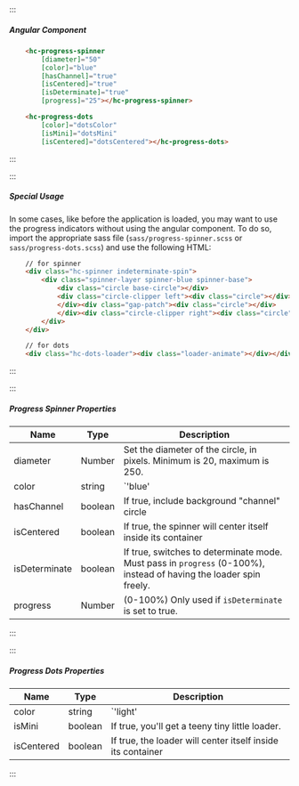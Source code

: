 :::
##### Angular Component
``` html
    <hc-progress-spinner
        [diameter]="50"
        [color]="blue"
        [hasChannel]="true"
        [isCentered]="true"
        [isDeterminate]="true"
        [progress]="25"></hc-progress-spinner>

    <hc-progress-dots
        [color]="dotsColor"
        [isMini]="dotsMini"
        [isCentered]="dotsCentered"></hc-progress-dots>
```
:::

:::
##### Special Usage
In some cases, like before the application is loaded, you may want to use the progress indicators without using the angular component. To do so, import the appropriate sass file (`sass/progress-spinner.scss` or `sass/progress-dots.scss`) and use the following HTML:

``` html
    // for spinner
    <div class="hc-spinner indeterminate-spin">
        <div class="spinner-layer spinner-blue spinner-base">
            <div class="circle base-circle"></div>
            <div class="circle-clipper left"><div class="circle"></div>
            </div><div class="gap-patch"><div class="circle"></div>
            </div><div class="circle-clipper right"><div class="circle"></div></div>
        </div>
    </div>

    // for dots
    <div class="hc-dots-loader"><div class="loader-animate"></div></div>
```
:::

:::
##### Progress Spinner Properties
| Name | Type | Description |
| - | - | - |
|diameter|Number|Set the diameter of the circle, in pixels. Minimum is 20, maximum is 250.|
|color|string|`'blue' | 'green' | 'purple' | 'orange' | 'red' | 'gray' | 'white'`|
|hasChannel|boolean|If true, include background "channel" circle|
|isCentered|boolean|If true, the spinner will center itself inside its container|
|isDeterminate|boolean|If true, switches to determinate mode. Must pass in `progress` (0-100%), instead of having the loader spin freely.|
|progress|Number|(0-100%) Only used if `isDeterminate` is set to true.|
:::

:::
##### Progress Dots Properties
| Name | Type | Description |
| - | - | - |
|color|string|`'light' | 'dark'` Use a light or dark version, depending on your background.|
|isMini|boolean|If true, you'll get a teeny tiny little loader.|
|isCentered|boolean|If true, the loader will center itself inside its container|
:::
